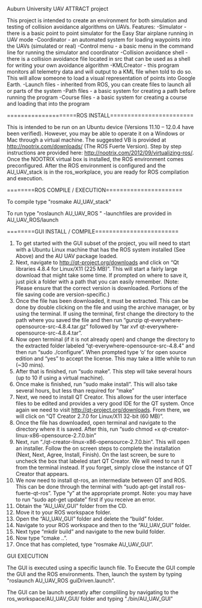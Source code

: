 Auburn University UAV ATTRACT project

This project is intended to create an environment for both simulation and testing of collision avoidance
algorithms on UAVs.
Features:
-Simulator - there is a basic point to point simulator for the Easy Star airplane running in UAV mode
-Coordinator - an automated system for loading waypoints into the UAVs (simulated or real)
-Control menu - a basic menu in the command line for running the simulator and coordinator
-Collision avoidance shell - there is a collision avoidance file located in src that can be used as a shell
for writing your own avoidance algorithm
-KMLCreator - this program monitors all telemetry data and will output to a KML file when told to do so.
 This will allow someone to load a visual representation of points into Google Earth.
-Launch files - inherited from ROS, you can create files to launch all or parts of the system
-Path files - a basic system for creating a path before running the program
-Course files - a basic system for creating a course and loading that into the program



====================ROS INSTALL========================

This is intended to be run on an Ubuntu device (Versions 11.10 – 12.0.4 have been verified).  However, you may be able to operate it on a Windows or Mac through a virtual machine.  The suggested VB is provided at http://nootrix.com/downloads/ (The ROS Fuerte Version). Step by step instructions are provided here: http://nootrix.com/2012/09/virtualizing-ros/.  Once the NOOTRIX virtual box is installed, the ROS environment comes preconfigured.  After the ROS environment is configured and the AU_UAV_stack is in the ros_workplace, you are ready for ROS compilation and execution.


========ROS COMPILE / EXECUTION======================

To compile type "rosmake AU_UAV_stack"

To run type "roslaunch AU_UAV_ROS <launchfile>"
	-launchfiles are provided in AU_UAV_ROS/launch

========GUI INSTALL / COMPILE========================

1. To get started with the GUI subset of the project, you will need to start with a Ubuntu Linux machine that has the ROS system installed (See Above) and the AU UAV package loaded.
2. Next, navigate to http://qt-project.org/downloads and click on “Qt libraries 4.8.4 for Linux/X11 (225 MB)”. This will start a fairly large download that might take some time. If prompted on where to save it, just pick a folder with a path that you can easily remember. (Note: Please ensure that the correct version is downloaded. Portions of the file saving code are version-specific.)
3. Once the file has been downloaded, it must be extracted. This can be done by double clicking on the file and using the archive manager, or by using the terminal. If using the terminal, first change the directory to the path where you saved the file and then run “gunzip qt-everywhere-opensource-src-4.8.4.tar.gz” followed by “tar xvf qt-everywhere-opensource-src-4.8.4.tar”.
4. Now open terminal (if it is not already open) and change the directory to the extracted folder labeled “qt-everywhere-opensource-src-4.8.4” and then run “sudo ./configure”. When prompted type ‘o’ for open source edition and “yes” to accept the license. This may take a little while to run (~30 mins).
5. After that is finished, run “sudo make”. This step will take several hours (up to 10 if using a virtual machine).
6. Once make is finished, run “sudo make install”. This will also take several hours, but less than required for “make”
7. Next, we need to install QT Creator. This allows for the user interface files to be edited and provides a very good IDE for the QT system. Once again we need to visit http://qt-project.org/downloads. From there, we will click on “QT Creator 2.7.0 for Linux/X11 32-bit (60 MB)”. 
8. Once the file has downloaded, open terminal and navigate to the directory where it is saved. After this, run “sudo chmod +x qt-creator-linux-x86-opensource-2.7.0.bin”
9. Next, run “./qt-creator-linux-x86-opensource-2.7.0.bin”. This will open an installer. Follow the on screen steps to complete the installation (Next, Next, Agree, Install, Finish). On the last screen, be sure to uncheck the box that labeled start QT Creator. We will need to run it from the terminal instead. If you forget, simply close the instance of QT Creator that appears.
10. We now need to install qt-ros, an intermediate between QT and ROS. This can be done through the terminal with “sudo apt-get install ros-fuerte-qt-ros”.  Type “y” at the appropriate prompt. Note: you may have to run “sudo apt-get update” first if you receive an error.
11. Obtain the “AU_UAV_GUI” folder from the CD.
12. Move it to your ROS workspace folder.
13. Open the “AU_UAV_GUI” folder and delete the “build” folder.
14. Navigate to your ROS workspace and then to the “AU_UAV_GUI” folder.
15. Next type “mkdir build” and navigate to the new build folder.
16. Now type “cmake ..”.
17. Once that has completed, type “rosmake AU_UAV_GUI”. 

GUI EXECUTION

The GUI is executed using a specific launch file.  To Execute the GUI comple the GUI and the ROS environments.  Then, launch the system by typing "roslaunch AU_UAV_ROS guiDriven.launch".  

The GUI can be launch seperatly after compliling by navigating to the ros_workspace/AU_UAV_GUI/ folder and typing "./bin/AU_UAV_GUI"
